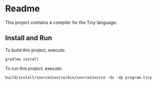 # Readme

This project contains a compiler for the Tiny language.

## Install and Run

To build this project, execute:

```
gradlew install
```


To run this project, execute:

```
build/install/source2source/bin/source2source -ds -dp program.tiny
```

